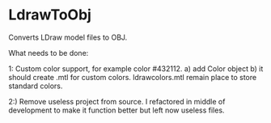 LdrawToObj
==========

Converts LDraw model files to OBJ.

What needs to be done:

1: Custom color support, for example color #432112.
    a) add Color object
    b) it should create <modelfilename>.mtl for custom colors. ldrawcolors.mtl remain place to store standard colors.
    

2:) Remove useless project from source. I refactored in middle of development to make it function better but left now useless files.

